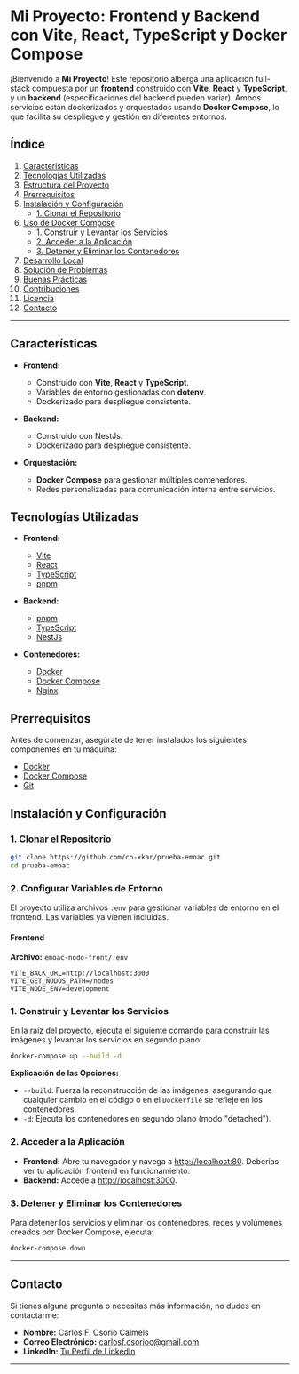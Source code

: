 # Mi Proyecto: Frontend y Backend con Vite, React, TypeScript y Docker Compose

¡Bienvenido a **Mi Proyecto**! Este repositorio alberga una aplicación full-stack compuesta por un **frontend** construido con **Vite**, **React** y **TypeScript**, y un **backend** (especificaciones del backend pueden variar). Ambos servicios están dockerizados y orquestados usando **Docker Compose**, lo que facilita su despliegue y gestión en diferentes entornos.

## Índice

1. [Características](#características)
2. [Tecnologías Utilizadas](#tecnologías-utilizadas)
3. [Estructura del Proyecto](#estructura-del-proyecto)
4. [Prerrequisitos](#prerrequisitos)
5. [Instalación y Configuración](#instalación-y-configuración)
   - [1. Clonar el Repositorio](#1-clonar-el-repositorio)
6. [Uso de Docker Compose](#uso-de-docker-compose)
   - [1. Construir y Levantar los Servicios](#1-construir-y-levantar-los-servicios)
   - [2. Acceder a la Aplicación](#2-acceder-a-la-aplicación)
   - [3. Detener y Eliminar los Contenedores](#3-detener-y-eliminar-los-contenedores)
7. [Desarrollo Local](#desarrollo-local)
8. [Solución de Problemas](#solución-de-problemas)
9. [Buenas Prácticas](#buenas-prácticas)
10. [Contribuciones](#contribuciones)
11. [Licencia](#licencia)
12. [Contacto](#contacto)

---

## Características

- **Frontend:**
  - Construido con **Vite**, **React** y **TypeScript**.
  - Variables de entorno gestionadas con **dotenv**.
  - Dockerizado para despliegue consistente.
  
- **Backend:**
  - Construido con NestJs.
  - Dockerizado para despliegue consistente.
  
- **Orquestación:**
  - **Docker Compose** para gestionar múltiples contenedores.
  - Redes personalizadas para comunicación interna entre servicios.
  
## Tecnologías Utilizadas

- **Frontend:**
  - [Vite](https://vitejs.dev/)
  - [React](https://reactjs.org/)
  - [TypeScript](https://www.typescriptlang.org/)
  - [pnpm](https://pnpm.io/)
  
- **Backend:**
  - [pnpm](https://pnpm.io/)
  - [TypeScript](https://www.typescriptlang.org/)
  - [NestJs](https://nestjs.com/)
  
- **Contenedores:**
  - [Docker](https://www.docker.com/)
  - [Docker Compose](https://docs.docker.com/compose/)
  - [Nginx](https://nginx.org/)
  
## Prerrequisitos

Antes de comenzar, asegúrate de tener instalados los siguientes componentes en tu máquina:

- [Docker](https://www.docker.com/get-started)
- [Docker Compose](https://docs.docker.com/compose/install/)
- [Git](https://git-scm.com/downloads)

## Instalación y Configuración

### 1. Clonar el Repositorio

```bash
git clone https://github.com/co-xkar/prueba-emoac.git
cd prueba-emoac
```

### 2. Configurar Variables de Entorno

El proyecto utiliza archivos `.env` para gestionar variables de entorno en el frontend. Las variables ya vienen incluidas.

#### Frontend

**Archivo:** `emoac-nodo-front/.env`

```env
VITE_BACK_URL=http://localhost:3000
VITE_GET_NODOS_PATH=/nodes
VITE_NODE_ENV=development
```

### 1. Construir y Levantar los Servicios

En la raíz del proyecto, ejecuta el siguiente comando para construir las imágenes y levantar los servicios en segundo plano:

```bash
docker-compose up --build -d
```

**Explicación de las Opciones:**

- `--build`: Fuerza la reconstrucción de las imágenes, asegurando que cualquier cambio en el código o en el `Dockerfile` se refleje en los contenedores.
- `-d`: Ejecuta los contenedores en segundo plano (modo "detached").

### 2. Acceder a la Aplicación

- **Frontend:** Abre tu navegador y navega a [http://localhost:80](http://localhost:80). Deberías ver tu aplicación frontend en funcionamiento.
- **Backend:** Accede a [http://localhost:3000](http://localhost:3000).

### 3. Detener y Eliminar los Contenedores

Para detener los servicios y eliminar los contenedores, redes y volúmenes creados por Docker Compose, ejecuta:

```bash
docker-compose down
```
---

## Contacto

Si tienes alguna pregunta o necesitas más información, no dudes en contactarme:

- **Nombre:** Carlos F. Osorio Calmels
- **Correo Electrónico:** carlosf.osorioc@gmail.com
- **LinkedIn:** [Tu Perfil de LinkedIn](https://www.linkedin.com/in/carlosfosorioc)

---